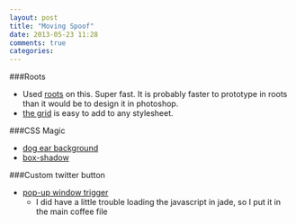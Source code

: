 ```yaml
---
layout: post
title: "Moving Spoof"
date: 2013-05-23 11:28
comments: true
categories: 
---
```


###Roots
  - Used [roots](http://roots.cx/) on this. Super fast. It is probably faster to prototype in roots than it would be to design it in photoshop.
  - [the grid](http://roots.cx/axis/) is easy to add to any stylesheet.


###CSS Magic
  - [dog ear background](http://jsfiddle.net/kdFdt/8/)
  - [box-shadow](http://css-tricks.com/snippets/css/css-box-shadow/)

###Custom twitter button
  - [pop-up window trigger](http://www.webpop.com/blog/2011/02/16/add-a-custom-twitter-button-to-your-website)
    - I did have a little trouble loading the javascript in jade, so I put it in the main coffee file